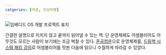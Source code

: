 ```yaml
---
catgories: [작문, 인상비평]
---
```

![임베디드 OS 개발 프로젝트 표지](https://image.aladin.co.kr/product/22159/34/cover500/8966262546_1.jpg)

간결한 설명으로 지치지 않고 끝까지 읽어낼 수 있는 책. 단 운영체제도 어셈블리어도 아무것도 모르는 사람이 보기에는 조금 벅찰 수 있다. [혼공컴운](https://trulybright.github.io/posts/혼자-공부하는-컴퓨터-구조-+-운영체제/)으로 운영체제를, [드림핵 시스템 해킹 강의](https://dreamhack.io/lecture/roadmaps/2)로 어셈블리어를 맛본 다음에 읽으니 수월하게 따라갈 수 있었다.
